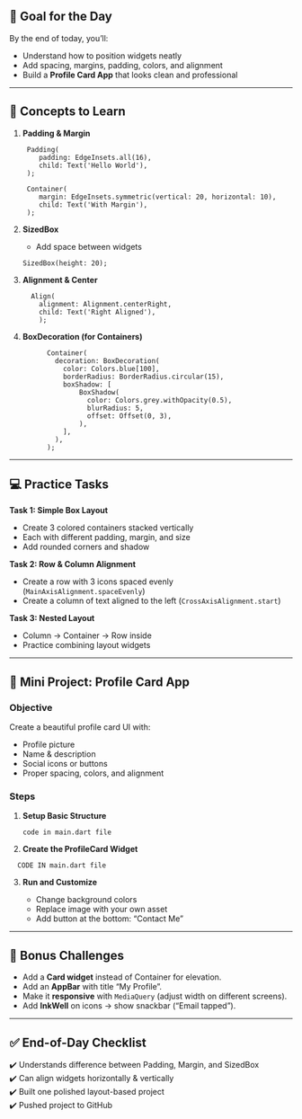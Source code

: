 ## 🎯 **Goal for the Day**

By the end of today, you’ll:

- Understand how to position widgets neatly
- Add spacing, margins, padding, colors, and alignment
- Build a **Profile Card App** that looks clean and professional

---

## 🧠 **Concepts to Learn**

1. **Padding & Margin**

   ```
    Padding(
       padding: EdgeInsets.all(16),
       child: Text('Hello World'),
    );

    Container(
       margin: EdgeInsets.symmetric(vertical: 20, horizontal: 10),
       child: Text('With Margin'),
    );

   ```

2. **SizedBox**

   - Add space between widgets

   `SizedBox(height: 20);`

3. **Alignment & Center**

   ```
     Align(
       alignment: Alignment.centerRight,
       child: Text('Right Aligned'),
       );

   ```

4. **BoxDecoration (for Containers)**

   ```
         Container(
           decoration: BoxDecoration(
             color: Colors.blue[100],
             borderRadius: BorderRadius.circular(15),
             boxShadow: [
                 BoxShadow(
                   color: Colors.grey.withOpacity(0.5),
                   blurRadius: 5,
                   offset: Offset(0, 3),
                 ),
             ],
           ),
         );
   ```

---

## 💻 **Practice Tasks**

**Task 1: Simple Box Layout**

- Create 3 colored containers stacked vertically
- Each with different padding, margin, and size
- Add rounded corners and shadow

**Task 2: Row & Column Alignment**

- Create a row with 3 icons spaced evenly (`MainAxisAlignment.spaceEvenly`)
- Create a column of text aligned to the left (`CrossAxisAlignment.start`)

**Task 3: Nested Layout**

- Column → Container → Row inside
- Practice combining layout widgets

---

## 🚀 **Mini Project: Profile Card App**

### **Objective**

Create a beautiful profile card UI with:

- Profile picture
- Name & description
- Social icons or buttons
- Proper spacing, colors, and alignment

### **Steps**

1. **Setup Basic Structure**
   ```
   code in main.dart file
   ```
2. **Create the ProfileCard Widget**

```
  CODE IN main.dart file
```

3. **Run and Customize**

   - Change background colors
   - Replace image with your own asset
   - Add button at the bottom: “Contact Me”

---

## 🧩 **Bonus Challenges**

- Add a **Card widget** instead of Container for elevation.
- Add an **AppBar** with title “My Profile”.
- Make it **responsive** with `MediaQuery` (adjust width on different screens).
- Add **InkWell** on icons → show snackbar (“Email tapped”).

---

## ✅ **End-of-Day Checklist**

✔️ Understands difference between Padding, Margin, and SizedBox  
✔️ Can align widgets horizontally & vertically  
✔️ Built one polished layout-based project  
✔️ Pushed project to GitHub
